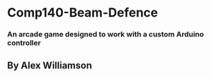 # Comp140-Beam-Defence

### An arcade game designed to work with a custom Arduino controller

## By Alex Williamson

